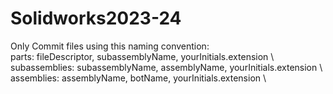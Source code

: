 # Solidworks2023-24
Only Commit files using this naming convention: \
parts: fileDescriptor, subassemblyName, yourInitials.extension \ 
subassemblies: subassemblyName, assemblyName, yourInitials.extension \ 
assemblies: assemblyName, botName, yourInitials.extension \
